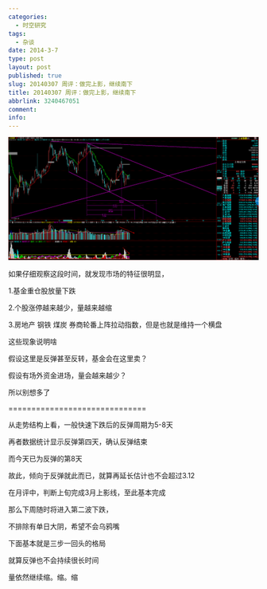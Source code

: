 ```yaml
---
categories:
  - 时空研究
tags:
  - 杂谈
date: 2014-3-7
type: post
layout: post
published: true
slug: 20140307 周评：做完上影，继续南下
title: 20140307 周评：做完上影，继续南下
abbrlink: 3240467051
comment:
info:
---
```

![20140307-0](/images/20140307-0.gif)

如果仔细观察这段时间，就发现市场的特征很明显，

1.基金重仓股放量下跌

2.个股涨停越来越少，量越来越缩

3.房地产 钢铁 煤炭 券商轮番上阵拉动指数，但是也就是维持一个横盘

这些现象说明啥

假设这里是反弹甚至反转，基金会在这里卖？

假设有场外资金进场，量会越来越少？

所以别想多了

==============================

从走势结构上看，一般快速下跌后的反弹周期为5-8天

再者数据统计显示反弹第四天，确认反弹结束

而今天已为反弹的第8天

故此，倾向于反弹就此而已，就算再延长估计也不会超过3.12

在月评中，判断上旬完成3月上影线，至此基本完成

那么下周随时将进入第二波下跌，

不排除有单日大阴，希望不会乌鸦嘴

下面基本就是三步一回头的格局

就算反弹也不会持续很长时间

量依然继续缩。缩。缩